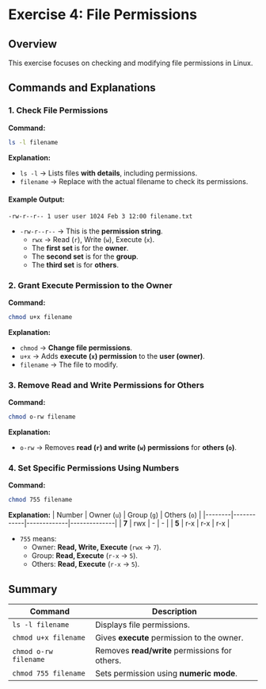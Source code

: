 # Exercise 4: File Permissions

## Overview
This exercise focuses on checking and modifying file permissions in Linux.

## Commands and Explanations

### 1. Check File Permissions
**Command:**
```bash
ls -l filename
```
**Explanation:**
- `ls -l` → Lists files **with details**, including permissions.
- `filename` → Replace with the actual filename to check its permissions.

#### Example Output:
```
-rw-r--r-- 1 user user 1024 Feb 3 12:00 filename.txt
```
- `-rw-r--r--` → This is the **permission string**.
    - `rwx` → Read (`r`), Write (`w`), Execute (`x`).
    - The **first set** is for the **owner**.
    - The **second set** is for the **group**.
    - The **third set** is for **others**.

### 2. Grant Execute Permission to the Owner
**Command:**
```bash
chmod u+x filename
```
**Explanation:**
- `chmod` → **Change file permissions**.
- `u+x` → Adds **execute (`x`) permission** to the **user (owner)**.
- `filename` → The file to modify.

### 3. Remove Read and Write Permissions for Others
**Command:**
```bash
chmod o-rw filename
```
**Explanation:**
- `o-rw` → Removes **read (`r`) and write (`w`) permissions** for **others (`o`)**.

### 4. Set Specific Permissions Using Numbers
**Command:**
```bash
chmod 755 filename
```
**Explanation:**
| Number | Owner (`u`) | Group (`g`) | Others (`o`) |
|--------|------------|-------------|--------------|
| **7**  | rwx | - | - |
| **5**  | r-x | r-x | r-x |

- `755` means:
    - Owner: **Read, Write, Execute** (`rwx` → `7`).
    - Group: **Read, Execute** (`r-x` → `5`).
    - Others: **Read, Execute** (`r-x` → `5`).

## Summary
| Command | Description |
|---------|------------|
| `ls -l filename` | Displays file permissions. |
| `chmod u+x filename` | Gives **execute** permission to the owner. |
| `chmod o-rw filename` | Removes **read/write** permissions for others. |
| `chmod 755 filename` | Sets permission using **numeric mode**. |

